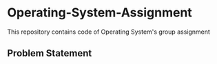 # Operating-System-Assignment
This repository contains code of Operating System's group assignment

## Problem Statement
